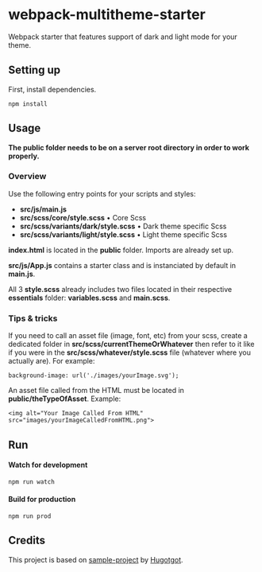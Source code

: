 # webpack-multitheme-starter

Webpack starter that features support of dark and light mode for your theme.

## Setting up
First, install dependencies.

	npm install

## Usage

**The public folder needs to be on a server root directory in order to work properly.**

### Overview

Use the following entry points for your scripts and styles:
- **src/js/main.js**
- **src/scss/core/style.scss** • Core Scss
- **src/scss/variants/dark/style.scss** • Dark theme specific Scss
- **src/scss/variants/light/style.scss** • Light theme specific Scss


**index.html** is located in the **public** folder. Imports are already set up.

**src/js/App.js** contains a starter class and is instanciated by default in **main.js**.

All 3 **style.scss** already includes two files located in their respective **essentials** folder: **variables.scss** and **main.scss**.

### Tips & tricks

If you need to call an asset file (image, font, etc) from your scss, create a dedicated folder in **src/scss/currentThemeOrWhatever** then refer to it like if you were in the **src/scss/whatever/style.scss** file (whatever where you actually are). For example:

    background-image: url('./images/yourImage.svg');

An asset file called from the HTML must be located in **public/theTypeOfAsset**. Example:

	<img alt="Your Image Called From HTML" src="images/yourImageCalledFromHTML.png">

## Run
#### Watch for development

	npm run watch

#### Build for production

	npm run prod

## Credits
This project is based on [sample-project](https://github.com/Hugotgot/sample-project) by [Hugotgot](https://github.com/Hugotgot).
